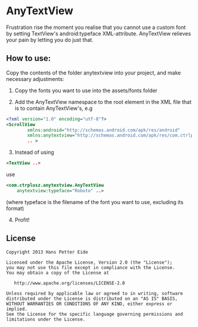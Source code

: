 # AnyTextView
Frustration rise the moment you realise that you cannot use a custom font by setting TextView's android:typeface XML-attribute. AnyTextView relieves your pain by letting you do just that.

## How to use:
Copy the contents of the folder anytextview into your project, and make necessary adjustments:

1) Copy the fonts you want to use into the assets/fonts folder  

2) Add the AnyTextView namespace to the root element in the XML file that is to contain AnyTextView's, e.g
```xml
<?xml version="1.0" encoding="utf-8"?>
<ScrollView
        xmlns:android="http://schemas.android.com/apk/res/android"
        xmlns:anytextview="http://schemas.android.com/apk/res/com.ctrlplusz.anytextview"
		.. >
```  

3) Instead of using
```xml
<TextView ..>
```
use
```xml
<com.ctrplusz.anytextview.AnyTextView 
	anytextview:typeface="Roboto" ..>
```
(where typeface is the filename of the font you want to use, excluding its format) 
 
4) Profit!  		

## License
	Copyright 2013 Hans Petter Eide

    Licensed under the Apache License, Version 2.0 (the "License");
    you may not use this file except in compliance with the License.
    You may obtain a copy of the License at

       http://www.apache.org/licenses/LICENSE-2.0

    Unless required by applicable law or agreed to in writing, software
    distributed under the License is distributed on an "AS IS" BASIS,
    WITHOUT WARRANTIES OR CONDITIONS OF ANY KIND, either express or implied.
    See the License for the specific language governing permissions and
    limitations under the License.